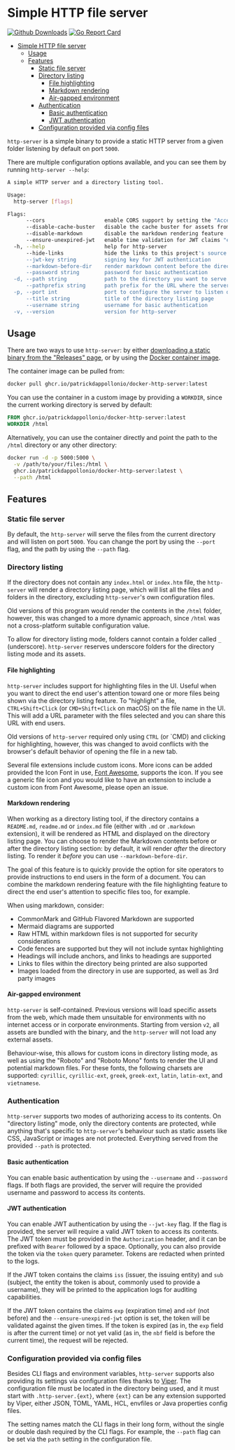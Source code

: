 # Simple HTTP file server

[![Github Downloads](https://img.shields.io/github/downloads/patrickdappollonio/http-server/total?color=orange&label=github%20downloads)](https://github.com/patrickdappollonio/http-server/releases)
[![Go Report Card](https://goreportcard.com/badge/github.com/patrickdappollonio/http-server)](https://goreportcard.com/report/github.com/patrickdappollonio/http-server)

- [Simple HTTP file server](#simple-http-file-server)
  - [Usage](#usage)
  - [Features](#features)
    - [Static file server](#static-file-server)
    - [Directory listing](#directory-listing)
      - [File highlighting](#file-highlighting)
      - [Markdown rendering](#markdown-rendering)
      - [Air-gapped environment](#air-gapped-environment)
    - [Authentication](#authentication)
      - [Basic authentication](#basic-authentication)
      - [JWT authentication](#jwt-authentication)
    - [Configuration provided via config files](#configuration-provided-via-config-files)

`http-server` is a simple binary to provide a static HTTP server from a given folder listening by default on port `5000`.

There are multiple configuration options available, and you can see them by running `http-server --help`:

```bash
A simple HTTP server and a directory listing tool.

Usage:
  http-server [flags]

Flags:
      --cors                   enable CORS support by setting the "Access-Control-Allow-Origin" header to "*"
      --disable-cache-buster   disable the cache buster for assets from the directory listing feature
      --disable-markdown       disable the markdown rendering feature
      --ensure-unexpired-jwt   enable time validation for JWT claims "exp" and "nbf"
  -h, --help                   help for http-server
      --hide-links             hide the links to this project's source code
      --jwt-key string         signing key for JWT authentication
      --markdown-before-dir    render markdown content before the directory listing
      --password string        password for basic authentication
  -d, --path string            path to the directory you want to serve (default "./")
      --pathprefix string      path prefix for the URL where the server will listen on (default "/")
  -p, --port int               port to configure the server to listen on (default 5000)
      --title string           title of the directory listing page
      --username string        username for basic authentication
  -v, --version                version for http-server
```

## Usage

There are two ways to use `http-server`: by either [downloading a static binary from the "Releases" page](https://github.com/patrickdappollonio/http-server/releases), or by using the [Docker container image](https://github.com/users/patrickdappollonio/packages/container/package/docker-http-server).

The container image can be pulled from:

```bash
docker pull ghcr.io/patrickdappollonio/docker-http-server:latest
```

You can use the container in a custom image by providing a `WORKDIR`, since the current working directory is served by default:

```dockerfile
FROM ghcr.io/patrickdappollonio/docker-http-server:latest
WORKDIR /html
```

Alternatively, you can use the container directly and point the path to the `/html` directory or any other directory:

```bash
docker run -d -p 5000:5000 \
  -v /path/to/your/files:/html \
  ghcr.io/patrickdappollonio/docker-http-server:latest \
  --path /html
```

## Features

### Static file server

By default, the `http-server` will serve the files from the current directory and will listen on port `5000`. You can change the port by using the `--port` flag, and the path by using the `--path` flag.

### Directory listing

If the directory does not contain any `index.html` or `index.htm` file, the `http-server` will render a directory listing page, which will list all the files and folders in the directory, excluding `http-server`'s own configuration files.

Old versions of this program would render the contents in the `/html` folder, however, this was changed to a more dynamic approach, since `/html` was not a cross-platform suitable configuration value.

To allow for directory listing mode, folders cannot contain a folder called `_` (underscore). `http-server` reserves underscore folders for the directory listing mode and its assets.

#### File highlighting

`http-server` includes support for highlighting files in the UI. Useful when you want to direct the end user's attention toward one or more files being shown via the directory listing feature. To "highlight" a file, `CTRL+Shift+Click` (or `CMD+Shift+Click` on macOS) on the file name in the UI. This will add a URL parameter with the files selected and you can share this URL with end users.

Old versions of `http-server` required only using `CTRL` (or `CMD) and clicking for highlighting, however, this was changed to avoid conflicts with the browser's default behavior of opening the file in a new tab.

Several file extensions include custom icons. More icons can be added provided the Icon Font in use, [Font Awesome](https://fontawesome.com/), supports the icon. If you see a generic file icon and you would like to have an extension to include a custom icon from Font Awesome, please open an issue.

#### Markdown rendering

When working as a directory listing tool, if the directory contains a `README.md`, `readme.md` or `index.md` file (either with `.md` or `.markdown` extension), it will be rendered as HTML and displayed on the directory listing page. You can choose to render the Markdown contents before or after the directory listing section: by default, it will render _after_ the directory listing. To render it _before_ you can use `--markdown-before-dir`.

The goal of this feature is to quickly provide the option for site operators to provide instructions to end users in the form of a document. You can combine the markdown rendering feature with the file highlighting feature to direct the end user's attention to specific files too, for example.

When using markdown, consider:

* CommonMark and GitHub Flavored Markdown are supported
* Mermaid diagrams are supported
* Raw HTML within markdown files is not supported for security considerations
* Code fences are supported but they will not include syntax highlighting
* Headings will include anchors, and links to headings are supported
* Links to files within the directory being printed are also supported
* Images loaded from the directory in use are supported, as well as 3rd party images

#### Air-gapped environment

`http-server` is self-contained. Previous versions will load specific assets from the web, which made them unsuitable for environments with no internet access or in corporate environments. Starting from version `v2`, all assets are bundled with the binary, and the `http-server` will not load any external assets.

Behaviour-wise, this allows for custom icons in directory listing mode, as well as using the "Roboto" and "Roboto Mono" fonts to render the UI and potential markdown files. For these fonts, the following charsets are supported: `cyrillic`, `cyrillic-ext`, `greek`, `greek-ext`, `latin`, `latin-ext`, and `vietnamese`.

### Authentication

`http-server` supports two modes of authorizing access to its contents. On "directory listing" mode, only the directory contents are protected, while anything that's specific to `http-server`'s behaviour such as static assets like CSS, JavaScript or images are not protected. Everything served from the provided `--path` is protected.

#### Basic authentication

You can enable basic authentication by using the `--username` and `--password` flags. If both flags are provided, the server will require the provided username and password to access its contents.

#### JWT authentication

You can enable JWT authentication by using the `--jwt-key` flag. If the flag is provided, the server will require a valid JWT token to access its contents. The JWT token must be provided in the `Authorization` header, and it can be prefixed with `Bearer` followed by a space. Optionally, you can also provide the token via the `token` query parameter. Tokens are redacted when printed to the logs.

If the JWT token contains the claims `iss` (issuer, the issuing entity) and `sub` (subject, the entity the token is about, commonly used to provide a username), they will be printed to the application logs for auditing capabilities.

If the JWT token contains the claims `exp` (expiration time) and `nbf` (not before) and the `--ensure-unexpired-jwt` option is set, the token will be validated against the given times. If the token is expired (as in, the `exp` field is after the current time) or not yet valid (as in, the `nbf` field is before the current time), the request will be rejected.

### Configuration provided via config files

Besides CLI flags and environment variables, `http-server` supports also providing its settings via configuration files thanks to [Viper](https://github.com/spf13/viper). The configuration file must be located in the directory being used, and it must start with `.http-server.{ext}`, where `{ext}` can be any extension supported by Viper, either JSON, TOML, YAML, HCL, envfiles or Java properties config files.

The setting names match the CLI flags in their long form, without the single or double dash required by the CLI flags. For example, the `--path` flag can be set via the `path` setting in the configuration file.
